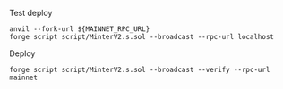 Test deploy

```
anvil --fork-url ${MAINNET_RPC_URL}
forge script script/MinterV2.s.sol --broadcast --rpc-url localhost
```

Deploy

```
forge script script/MinterV2.s.sol --broadcast --verify --rpc-url mainnet
```
